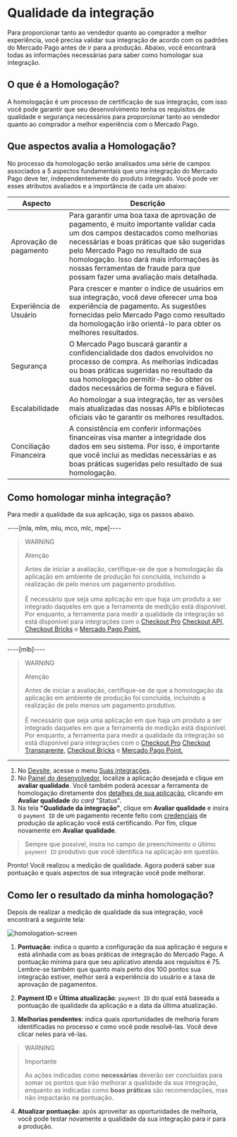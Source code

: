 # Qualidade da integração

Para proporcionar tanto ao vendedor quanto ao comprador a melhor experiência, você precisa validar sua integração de acordo com os padrões do Mercado Pago antes de ir para a produção.
Abaixo, você encontrará todas as informações necessárias para saber como homologar sua integração.

## O que é a Homologação?

A homologação é um processo de certificação de sua integração, com isso você pode garantir que seu desenvolvimento tenha os requisitos de qualidade e segurança necessários para proporcionar tanto ao vendedor quanto ao comprador a melhor experiência com o Mercado Pago.

## Que aspectos avalia a Homologação?

No processo da homologação serão analisados ​​uma série de campos associados a 5 aspectos fundamentais que uma integração do Mercado Pago deve ter, independentemente do produto integrado. 
Você pode ver esses atributos avaliados e a importância de cada um abaixo:

| **Aspecto**                  | **Descrição**                                                                                                                                                                                                                                                                                                                                     |
|--------------------------|-----------------------------------------------------------------------------------------------------------------------------------------------------------------------------------------------------------------------------------------------------------------------------------------------------------------------------------------------|
|   Aprovação de pagamento | Para garantir uma boa taxa de aprovação de pagamento, é muito importante validar cada um dos campos destacados como melhorias necessárias e boas práticas que são sugeridas pelo Mercado Pago no resultado de sua homologação. Isso dará mais informações às nossas ferramentas de fraude para que possam fazer uma avaliação mais detalhada. |
| Experiência de Usuário   | Para crescer e manter o índice de usuários em sua integração, você deve oferecer uma boa experiência de pagamento. As sugestões fornecidas pelo Mercado Pago como resultado da homologação irão orientá-lo para obter os melhores resultados.                                                                                                 |
| Segurança                | O Mercado Pago buscará garantir a confidencialidade dos dados envolvidos no processo de compra. As melhorias indicadas ou boas práticas sugeridas no resultado da sua homologação permitir-lhe-ão obter os dados necessários de forma segura e fiável.                                                                                        |
| Escalabilidade           | Ao homologar a sua integração, ter as versões mais atualizadas das nossas APIs e bibliotecas oficiais vão te garantir os melhores resultados.                                                                                                                                                                                                 |
| Conciliação Financeira   | A consistência em conferir informações financeiras visa manter a integridade dos dados em seu sistema. Por isso, é importante que você inclui as medidas necessárias e as boas práticas sugeridas pelo resultado de sua homologação.                                                                                                          |

## Como homologar minha integração?

Para medir a qualidade da sua aplicação, siga os passos abaixo.

----[mla, mlm, mlu, mco, mlc, mpe]----

> WARNING
>
> Atenção
>
> Antes de iniciar a avaliação, certifique-se de que a homologação da aplicação em ambiente de produção foi concluída, incluindo a realização de pelo menos um pagamento produtivo.
> <br><br>
>É necessário que seja uma aplicação em que haja um produto a ser integrado daqueles em que a ferramenta de medição está disponível. Por enquanto, a ferramenta para medir a qualidade da integração só está disponível para integrações com o [Checkout Pro](/developers/pt/docs/checkout-pro/landing) [Checkout API,](/developers/pt/docs/checkout-api/landing) [Checkout Bricks](/developers/pt/docs/checkout-bricks/landing) e [Mercado Pago Point.](/developers/pt/docs/mp-point/landing) 

------------
----[mlb]----

> WARNING
>
> Atenção
>
> Antes de iniciar a avaliação, certifique-se de que a homologação da aplicação em ambiente de produção foi concluída, incluindo a realização de pelo menos um pagamento produtivo.
> <br><br>
> É necessário que seja uma aplicação em que haja um produto a ser integrado daqueles em que a ferramenta de medição está disponível. Por enquanto, a ferramenta para medir a qualidade da integração só está disponível para integrações com o [Checkout Pro](/developers/pt/docs/checkout-pro/landing) [Checkout Transparente,](/developers/pt/docs/checkout-api/landing) [Checkout Bricks](/developers/pt/docs/checkout-bricks/landing) e [Mercado Pago Point.](/developers/pt/docs/mp-point/landing)

------------

1. No [Devsite](/developers/pt/docs), acesse o menu [Suas integrações](https://www.mercadopago.com.br/developers/panel/app).
2. No [Painel do desenvolvedor](https://www.mercadopago.com.br/developers/panel/app), localize a aplicação desejada e clique em **avaliar qualidade**. Você também poderá acessar a ferramenta de homologação diretamente dos [detalhes de sua aplicação](/developers/pt/guides/additional-content/your-integrations/application-details), clicando em **Avaliar qualidade** do _card_ "Status".
3. Na tela **"Qualidade da integração"**, clique em **Avaliar qualidade** e insira o `payment ID` de um pagamento recente feito com [credenciais](/developers/pt/guides/additional-content/your-integrations/credentials) de produção da aplicação você está certificando. Por fim, clique novamente em **Avaliar qualidade**. 

> Sempre que possível, insira no campo de preenchimento o último `payment ID` produtivo que você identifica na aplicação em questão.

Pronto! Você realizou a medição de qualidade. Agora poderá saber sua pontuação e quais aspectos de sua integração você pode melhorar.

## Como ler o resultado da minha homologação?

Depois de realizar a medição de qualidade da sua integração, você encontrará a seguinte tela:

![homologation-screen](/homologator/integration-quality-screen-pt.png)

1. **Pontuação**: indica o quanto a configuração da sua aplicação é segura e está alinhada com as boas práticas de integração do Mercado Pago. A pontuação mínima para que seu aplicativo atenda aos requisitos é 75. Lembre-se também que quanto mais perto dos 100 pontos sua integração estiver, melhor será a experiência do usuário e a taxa de aprovação de pagamentos.


2. **Payment ID** e **Última atualização**: `payment ID` do qual está baseada a pontuação de qualidade da aplicação e a data da última atualização.
3. **Melhorias pendentes**: indica quais oportunidades de melhoria foram identificadas no processo e como você pode resolvê-las. Você deve clicar neles para vê-las.

> WARNING
>
> Importante
>
> As ações indicadas como **necessárias** deverão ser concluidas para somar os pontos que irão melhorar a qualidade da sua integração, enquanto as indicadas como **boas práticas** são recomendações, mas não impactarão na pontuação.

4. **Atualizar pontuação**: após aproveitar as oportunidades de melhoria, você pode testar novamente a qualidade da sua integração para ir para a produção.